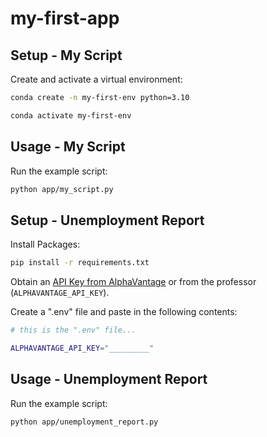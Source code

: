 # my-first-app


## Setup - My Script

Create and activate a virtual environment:

```sh
conda create -n my-first-env python=3.10

conda activate my-first-env
```


## Usage - My Script

Run the example script:

```sh
python app/my_script.py
```


## Setup - Unemployment Report

Install Packages:

```sh
pip install -r requirements.txt
```

Obtain an [API Key from AlphaVantage](https://www.alphavantage.co/support/#api-key) or from the professor (`ALPHAVANTAGE_API_KEY`).

Create a ".env" file and paste in the following contents:

```sh
# this is the ".env" file...

ALPHAVANTAGE_API_KEY="_________"
```

## Usage - Unemployment Report

Run the example script:

```sh
python app/unemployment_report.py
```